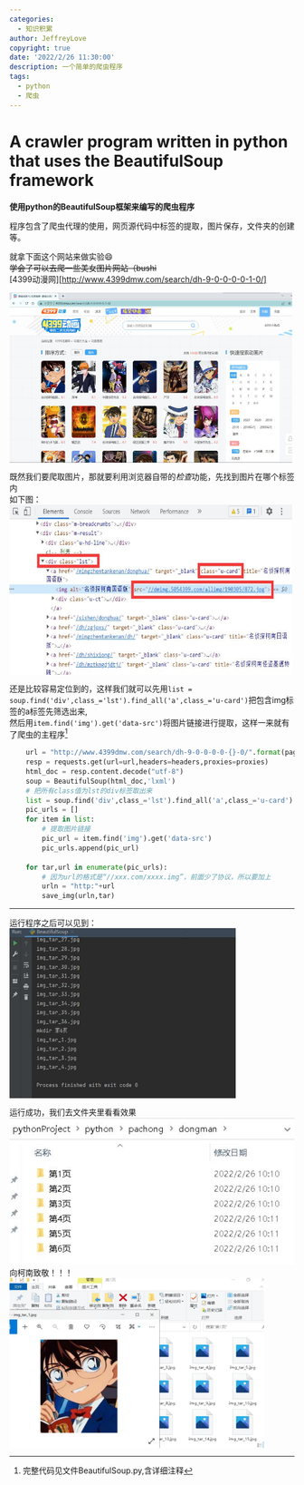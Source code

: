 ```yaml
---
categories:
  - 知识积累
author: JeffreyLove
copyright: true
date: '2022/2/26 11:30:00'
description: 一个简单的爬虫程序
tags:
  - python
  - 爬虫
---
```


# A crawler program written in python that uses the BeautifulSoup framework  

**使用python的BeautifulSoup框架来编写的爬虫程序**  

程序包含了爬虫代理的使用，网页源代码中标签的提取，图片保存，文件夹的创建等。  

就拿下面这个网站来做实验:smile:  
~~学会了可以去爬一些美女图片网站（bushi~~  
[4399动漫网][http://www.4399dmw.com/search/dh-9-0-0-0-0-1-0/]  

<img src="https://github.com/Jeffrey-love/Crawler/blob/main/picture/3.jpg" width = "500" height = "300" alt="" align=center />

既然我们要爬取图片，那就要利用浏览器自带的*检查*功能，先找到图片在哪个标签内  
如下图：  
<img src="https://github.com/Jeffrey-love/Crawler/blob/main/picture/4.jpg" width = "500" height = "300" alt="" align=center />  

还是比较容易定位到的，这样我们就可以先用`list = soup.find('div',class_='lst').find_all('a',class_='u-card')`把包含img标签的a标签先筛选出来,  
然后用`item.find('img').get('data-src')`将图片链接进行提取，这样一来就有了爬虫的主程序[^3]
[^3]:完整代码见文件BeautifulSoup.py,含详细注释
  

```python
    url = "http://www.4399dmw.com/search/dh-9-0-0-0-0-{}-0/".format(page)
    resp = requests.get(url=url,headers=headers,proxies=proxies)
    html_doc = resp.content.decode("utf-8")
    soup = BeautifulSoup(html_doc,'lxml')
    # 把所有class值为lst的div标签取出来
    list = soup.find('div',class_='lst').find_all('a',class_='u-card')
    pic_urls = []
    for item in list:
        # 提取图片链接
        pic_url = item.find('img').get('data-src')
        pic_urls.append(pic_url)

    for tar,url in enumerate(pic_urls):
        # 因为url的格式是“//xxx.com/xxxx.img”，前面少了协议，所以要加上
        urln = "http:"+url
        save_img(urln,tar)
```
---

运行程序之后可以见到：  
<img src="https://github.com/Jeffrey-love/Crawler/blob/main/picture/5.jpg" width = "400" height = "300" alt="" align=center />  

运行成功，我们去文件夹里看看效果  
![1](https://github.com/Jeffrey-love/Crawler/blob/main/picture/1.jpg)  
向柯南致敬！！！  
<img src="https://github.com/Jeffrey-love/Crawler/blob/main/picture/2.jpg" width = "450" height = "300" alt="" align=center />  
